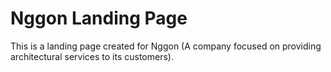 # Nggon Landing Page 
This is a landing page created for Nggon (A company focused on providing architectural services to its customers).
